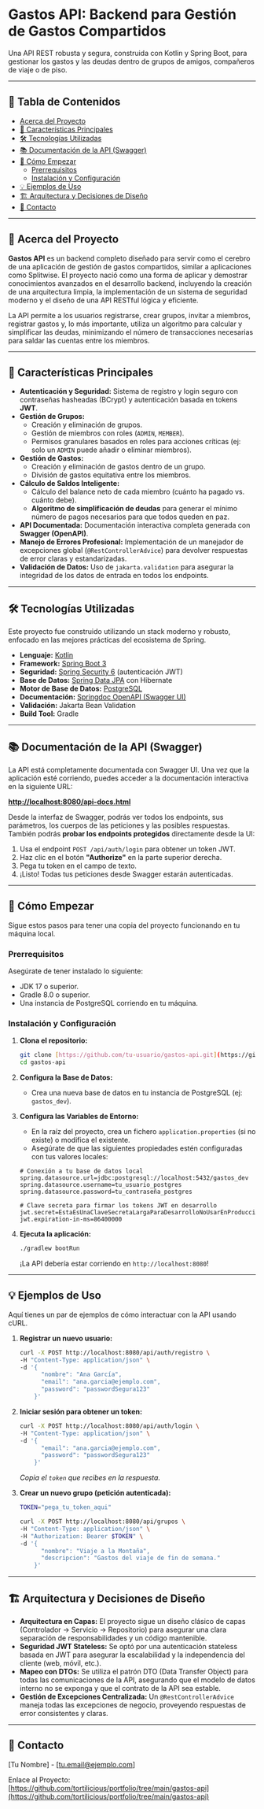 # Gastos API: Backend para Gestión de Gastos Compartidos

Una API REST robusta y segura, construida con Kotlin y Spring Boot, para gestionar los gastos y las deudas dentro de grupos de amigos, compañeros de viaje o de piso.

---

## 📖 Tabla de Contenidos

* [Acerca del Proyecto](#-acerca-del-proyecto)
* [🚀 Características Principales](#-características-principales)
* [🛠️ Tecnologías Utilizadas](#️-tecnologías-utilizadas)
* [📚 Documentación de la API (Swagger)](#-documentación-de-la-api-swagger)
* [🏁 Cómo Empezar](#-cómo-empezar)
    * [Prerrequisitos](#prerrequisitos)
    * [Instalación y Configuración](#instalación-y-configuración)
* [💡 Ejemplos de Uso](#-ejemplos-de-uso)
* [🏗️ Arquitectura y Decisiones de Diseño](#️-arquitectura-y-decisiones-de-diseño)
* [📧 Contacto](#-contacto)

---

## 🌟 Acerca del Proyecto

**Gastos API** es un backend completo diseñado para servir como el cerebro de una aplicación de gestión de gastos compartidos, similar a aplicaciones como Splitwise. El proyecto nació como una forma de aplicar y demostrar conocimientos avanzados en el desarrollo backend, incluyendo la creación de una arquitectura limpia, la implementación de un sistema de seguridad moderno y el diseño de una API RESTful lógica y eficiente.

La API permite a los usuarios registrarse, crear grupos, invitar a miembros, registrar gastos y, lo más importante, utiliza un algoritmo para calcular y simplificar las deudas, minimizando el número de transacciones necesarias para saldar las cuentas entre los miembros.

---

## 🚀 Características Principales

* **Autenticación y Seguridad:** Sistema de registro y login seguro con contraseñas hasheadas (BCrypt) y autenticación basada en tokens **JWT**.
* **Gestión de Grupos:**
    * Creación y eliminación de grupos.
    * Gestión de miembros con roles (`ADMIN`, `MEMBER`).
    * Permisos granulares basados en roles para acciones críticas (ej: solo un `ADMIN` puede añadir o eliminar miembros).
* **Gestión de Gastos:**
    * Creación y eliminación de gastos dentro de un grupo.
    * División de gastos equitativa entre los miembros.
* **Cálculo de Saldos Inteligente:**
    * Cálculo del balance neto de cada miembro (cuánto ha pagado vs. cuánto debe).
    * **Algoritmo de simplificación de deudas** para generar el mínimo número de pagos necesarios para que todos queden en paz.
* **API Documentada:** Documentación interactiva completa generada con **Swagger (OpenAPI)**.
* **Manejo de Errores Profesional:** Implementación de un manejador de excepciones global (`@RestControllerAdvice`) para devolver respuestas de error claras y estandarizadas.
* **Validación de Datos:** Uso de `jakarta.validation` para asegurar la integridad de los datos de entrada en todos los endpoints.

---

## 🛠️ Tecnologías Utilizadas

Este proyecto fue construido utilizando un stack moderno y robusto, enfocado en las mejores prácticas del ecosistema de Spring.

* **Lenguaje:** [Kotlin](https://kotlinlang.org/)
* **Framework:** [Spring Boot 3](https://spring.io/projects/spring-boot)
* **Seguridad:** [Spring Security 6](https://spring.io/projects/spring-security) (autenticación JWT)
* **Base de Datos:** [Spring Data JPA](https://spring.io/projects/spring-data-jpa) con Hibernate
* **Motor de Base de Datos:** [PostgreSQL](https://www.postgresql.org/)
* **Documentación:** [Springdoc OpenAPI (Swagger UI)](https://springdoc.org/)
* **Validación:** Jakarta Bean Validation
* **Build Tool:** Gradle

---

## 📚 Documentación de la API (Swagger)

La API está completamente documentada con Swagger UI. Una vez que la aplicación esté corriendo, puedes acceder a la documentación interactiva en la siguiente URL:

**[http://localhost:8080/api-docs.html](http://localhost:8080/api-docs.html)**

Desde la interfaz de Swagger, podrás ver todos los endpoints, sus parámetros, los cuerpos de las peticiones y las posibles respuestas. También podrás **probar los endpoints protegidos** directamente desde la UI:
1.  Usa el endpoint `POST /api/auth/login` para obtener un token JWT.
2.  Haz clic en el botón **"Authorize"** en la parte superior derecha.
3.  Pega tu token en el campo de texto.
4.  ¡Listo! Todas tus peticiones desde Swagger estarán autenticadas.

---

## 🏁 Cómo Empezar

Sigue estos pasos para tener una copia del proyecto funcionando en tu máquina local.

### Prerrequisitos

Asegúrate de tener instalado lo siguiente:
* JDK 17 o superior.
* Gradle 8.0 o superior.
* Una instancia de PostgreSQL corriendo en tu máquina.

### Instalación y Configuración

1.  **Clona el repositorio:**
    ```bash
    git clone [https://github.com/tu-usuario/gastos-api.git](https://github.com/tu-usuario/gastos-api.git)
    cd gastos-api
    ```

2.  **Configura la Base de Datos:**
    * Crea una nueva base de datos en tu instancia de PostgreSQL (ej: `gastos_dev`).

3.  **Configura las Variables de Entorno:**
    * En la raíz del proyecto, crea un fichero `application.properties` (si no existe) o modifica el existente.
    * Asegúrate de que las siguientes propiedades estén configuradas con tus valores locales:
    ```properties
    # Conexión a tu base de datos local
    spring.datasource.url=jdbc:postgresql://localhost:5432/gastos_dev
    spring.datasource.username=tu_usuario_postgres
    spring.datasource.password=tu_contraseña_postgres

    # Clave secreta para firmar los tokens JWT en desarrollo
    jwt.secret=EstaEsUnaClaveSecretaLargaParaDesarrolloNoUsarEnProduccion
    jwt.expiration-in-ms=86400000
    ```

4.  **Ejecuta la aplicación:**
    ```bash
    ./gradlew bootRun
    ```
    ¡La API debería estar corriendo en `http://localhost:8080`!

---

## 💡 Ejemplos de Uso

Aquí tienes un par de ejemplos de cómo interactuar con la API usando cURL.

1.  **Registrar un nuevo usuario:**
    ```bash
    curl -X POST http://localhost:8080/api/auth/registro \
    -H "Content-Type: application/json" \
    -d '{
          "nombre": "Ana García",
          "email": "ana.garcia@ejemplo.com",
          "password": "passwordSegura123"
        }'
    ```

2.  **Iniciar sesión para obtener un token:**
    ```bash
    curl -X POST http://localhost:8080/api/auth/login \
    -H "Content-Type: application/json" \
    -d '{
          "email": "ana.garcia@ejemplo.com",
          "password": "passwordSegura123"
        }'
    ```
    *Copia el `token` que recibes en la respuesta.*

3.  **Crear un nuevo grupo (petición autenticada):**
    ```bash
    TOKEN="pega_tu_token_aqui"

    curl -X POST http://localhost:8080/api/grupos \
    -H "Content-Type: application/json" \
    -H "Authorization: Bearer $TOKEN" \
    -d '{
          "nombre": "Viaje a la Montaña",
          "descripcion": "Gastos del viaje de fin de semana."
        }'
    ```

---

## 🏗️ Arquitectura y Decisiones de Diseño

* **Arquitectura en Capas:** El proyecto sigue un diseño clásico de capas (Controlador -> Servicio -> Repositorio) para asegurar una clara separación de responsabilidades y un código mantenible.
* **Seguridad JWT Stateless:** Se optó por una autenticación stateless basada en JWT para asegurar la escalabilidad y la independencia del cliente (web, móvil, etc.).
* **Mapeo con DTOs:** Se utiliza el patrón DTO (Data Transfer Object) para todas las comunicaciones de la API, asegurando que el modelo de datos interno no se exponga y que el contrato de la API sea estable.
* **Gestión de Excepciones Centralizada:** Un `@RestControllerAdvice` maneja todas las excepciones de negocio, proveyendo respuestas de error consistentes y claras.

---

## 📧 Contacto

[Tu Nombre] - [tu.email@ejemplo.com]

Enlace al Proyecto: [https://github.com/tortilicious/portfolio/tree/main/gastos-api](https://github.com/tortilicious/portfolio/tree/main/gastos-api)


